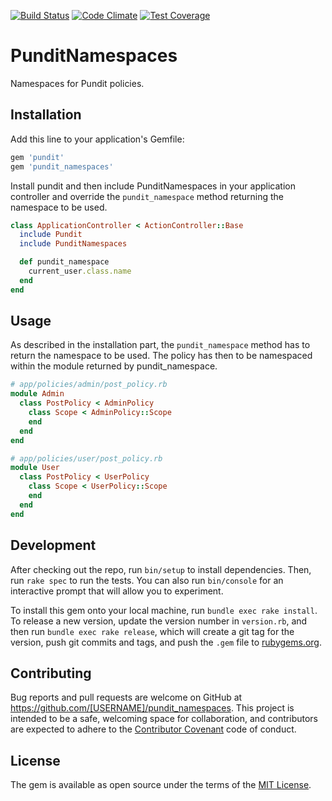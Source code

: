 [![Build Status](https://travis-ci.org/spieker/pundit_namespaces.svg?branch=master)](https://travis-ci.org/spieker/pundit_namespaces)
[![Code Climate](https://codeclimate.com/github/spieker/pundit_namespaces/badges/gpa.svg)](https://codeclimate.com/github/spieker/pundit_namespaces)
[![Test Coverage](https://codeclimate.com/github/spieker/pundit_namespaces/badges/coverage.svg)](https://codeclimate.com/github/spieker/pundit_namespaces/coverage)

# PunditNamespaces

Namespaces for Pundit policies.

## Installation

Add this line to your application's Gemfile:

```ruby
gem 'pundit'
gem 'pundit_namespaces'
```

Install pundit and then include PunditNamespaces in your application controller
and override the `pundit_namespace` method returning the namespace to be used.

```ruby
class ApplicationController < ActionController::Base
  include Pundit
  include PunditNamespaces

  def pundit_namespace
    current_user.class.name
  end
end
```

## Usage

As described in the installation part, the `pundit_namespace` method has to
return the namespace to be used. The policy has then to be namespaced within the
module returned by pundit_namespace.

```ruby
# app/policies/admin/post_policy.rb
module Admin
  class PostPolicy < AdminPolicy
    class Scope < AdminPolicy::Scope
    end
  end
end

# app/policies/user/post_policy.rb
module User
  class PostPolicy < UserPolicy
    class Scope < UserPolicy::Scope
    end
  end
end
```

## Development

After checking out the repo, run `bin/setup` to install dependencies. Then, run `rake spec` to run the tests. You can also run `bin/console` for an interactive prompt that will allow you to experiment.

To install this gem onto your local machine, run `bundle exec rake install`. To release a new version, update the version number in `version.rb`, and then run `bundle exec rake release`, which will create a git tag for the version, push git commits and tags, and push the `.gem` file to [rubygems.org](https://rubygems.org).

## Contributing

Bug reports and pull requests are welcome on GitHub at https://github.com/[USERNAME]/pundit_namespaces. This project is intended to be a safe, welcoming space for collaboration, and contributors are expected to adhere to the [Contributor Covenant](contributor-covenant.org) code of conduct.


## License

The gem is available as open source under the terms of the [MIT License](http://opensource.org/licenses/MIT).
